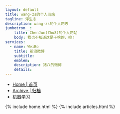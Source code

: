 ```yaml
---
layout: default
title: wang-zs的个人网站
tagline: 浮生志
description: wang-zs的个人网志
jumbotron__:
    title: ChenJun(Zhu8)的个人网站
    body: 我也不知道这是干啥的，擦！
services: 
  - name: WeiBo
    title: 新浪微博
    subtitle: 
    emblem: 
    description: 猪八的微博
    details: 
---
```

<!-- Nav tabs -->
<ul class="nav nav-pills nav-justifiedx">
    <li class="active"><a href="/wang-zs-space/">Home | 首页</a></li>
    <li class=""><a href="/wang-zs-space/archive.html">Archive | 归档</a></li>
    <li class=""><a href="/mllearning/index.html">机器学习</a></li>
</ul>
{% include home.html %}
{% include articles.html %}
